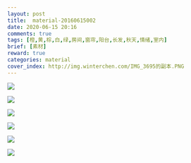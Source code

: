 ```yaml
---
layout: post
title:  material-20160615002
date: 2020-06-15 20:16
comments: true
tags: [橙,黄,棕,白,绿,房间,窗帘,阳台,长发,秋天,情绪,室内]
brief: [素材]
reward: true
categories: material
cover_index: http://img.winterchen.com/IMG_3695的副本.PNG
---
```


![](http://img.winterchen.com/IMG_3695.PNG)


![](http://img.winterchen.com/IMG_3697.PNG)


![](http://img.winterchen.com/IMG_3698.PNG)


![](http://img.winterchen.com/IMG_3699.PNG)


![](http://img.winterchen.com/IMG_3707.PNG)


![](http://img.winterchen.com/IMG_3708.PNG)




